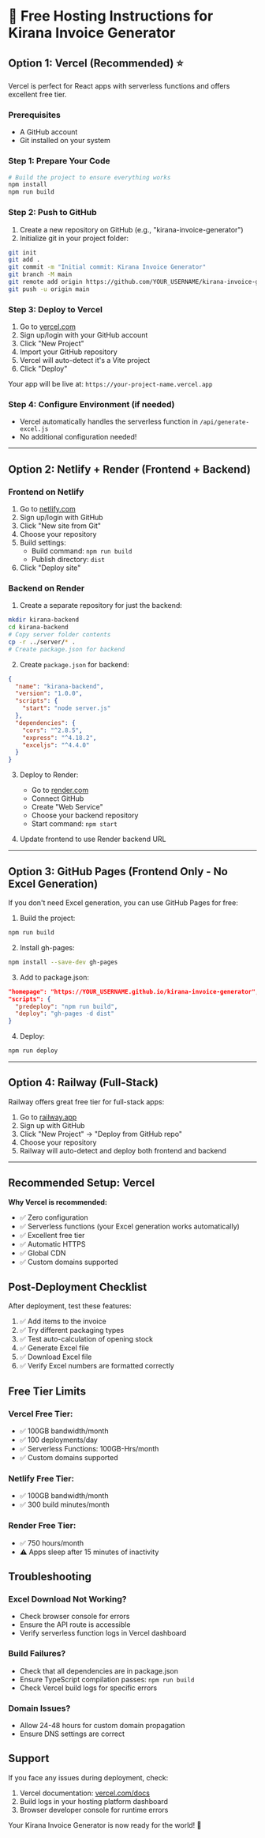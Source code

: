 # 🚀 Free Hosting Instructions for Kirana Invoice Generator

## Option 1: Vercel (Recommended) ⭐

Vercel is perfect for React apps with serverless functions and offers excellent free tier.

### Prerequisites
- A GitHub account
- Git installed on your system

### Step 1: Prepare Your Code
```bash
# Build the project to ensure everything works
npm install
npm run build
```

### Step 2: Push to GitHub
1. Create a new repository on GitHub (e.g., "kirana-invoice-generator")
2. Initialize git in your project folder:
```bash
git init
git add .
git commit -m "Initial commit: Kirana Invoice Generator"
git branch -M main
git remote add origin https://github.com/YOUR_USERNAME/kirana-invoice-generator.git
git push -u origin main
```

### Step 3: Deploy to Vercel
1. Go to [vercel.com](https://vercel.com)
2. Sign up/login with your GitHub account
3. Click "New Project"
4. Import your GitHub repository
5. Vercel will auto-detect it's a Vite project
6. Click "Deploy"

Your app will be live at: `https://your-project-name.vercel.app`

### Step 4: Configure Environment (if needed)
- Vercel automatically handles the serverless function in `/api/generate-excel.js`
- No additional configuration needed!

---

## Option 2: Netlify + Render (Frontend + Backend)

### Frontend on Netlify
1. Go to [netlify.com](https://netlify.com)
2. Sign up/login with GitHub
3. Click "New site from Git"
4. Choose your repository
5. Build settings:
   - Build command: `npm run build`
   - Publish directory: `dist`
6. Click "Deploy site"

### Backend on Render
1. Create a separate repository for just the backend:
```bash
mkdir kirana-backend
cd kirana-backend
# Copy server folder contents
cp -r ../server/* .
# Create package.json for backend
```

2. Create `package.json` for backend:
```json
{
  "name": "kirana-backend",
  "version": "1.0.0",
  "scripts": {
    "start": "node server.js"
  },
  "dependencies": {
    "cors": "^2.8.5",
    "express": "^4.18.2",
    "exceljs": "^4.4.0"
  }
}
```

3. Deploy to Render:
   - Go to [render.com](https://render.com)
   - Connect GitHub
   - Create "Web Service"
   - Choose your backend repository
   - Start command: `npm start`

4. Update frontend to use Render backend URL

---

## Option 3: GitHub Pages (Frontend Only - No Excel Generation)

If you don't need Excel generation, you can use GitHub Pages for free:

1. Build the project:
```bash
npm run build
```

2. Install gh-pages:
```bash
npm install --save-dev gh-pages
```

3. Add to package.json:
```json
"homepage": "https://YOUR_USERNAME.github.io/kirana-invoice-generator",
"scripts": {
  "predeploy": "npm run build",
  "deploy": "gh-pages -d dist"
}
```

4. Deploy:
```bash
npm run deploy
```

---

## Option 4: Railway (Full-Stack)

Railway offers great free tier for full-stack apps:

1. Go to [railway.app](https://railway.app)
2. Sign up with GitHub
3. Click "New Project" → "Deploy from GitHub repo"
4. Choose your repository
5. Railway will auto-detect and deploy both frontend and backend

---

## Recommended Setup: Vercel

**Why Vercel is recommended:**
- ✅ Zero configuration
- ✅ Serverless functions (your Excel generation works automatically)
- ✅ Excellent free tier
- ✅ Automatic HTTPS
- ✅ Global CDN
- ✅ Custom domains supported

## Post-Deployment Checklist

After deployment, test these features:
1. ✅ Add items to the invoice
2. ✅ Try different packaging types
3. ✅ Test auto-calculation of opening stock
4. ✅ Generate Excel file
5. ✅ Download Excel file
6. ✅ Verify Excel numbers are formatted correctly

## Free Tier Limits

### Vercel Free Tier:
- ✅ 100GB bandwidth/month
- ✅ 100 deployments/day
- ✅ Serverless Functions: 100GB-Hrs/month
- ✅ Custom domains supported

### Netlify Free Tier:
- ✅ 100GB bandwidth/month
- ✅ 300 build minutes/month

### Render Free Tier:
- ✅ 750 hours/month
- ⚠️ Apps sleep after 15 minutes of inactivity

## Troubleshooting

### Excel Download Not Working?
- Check browser console for errors
- Ensure the API route is accessible
- Verify serverless function logs in Vercel dashboard

### Build Failures?
- Check that all dependencies are in package.json
- Ensure TypeScript compilation passes: `npm run build`
- Check Vercel build logs for specific errors

### Domain Issues?
- Allow 24-48 hours for custom domain propagation
- Ensure DNS settings are correct

## Support
If you face any issues during deployment, check:
1. Vercel documentation: [vercel.com/docs](https://vercel.com/docs)
2. Build logs in your hosting platform dashboard
3. Browser developer console for runtime errors

Your Kirana Invoice Generator is now ready for the world! 🎉
